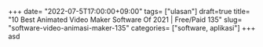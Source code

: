 +++
date= "2022-07-5T17:00:00+09:00"
tags= ["ulasan"]
draft=true
title= "10 Best Animated Video Maker Software Of 2021 | Free/Paid        135"
slug= "software-video-animasi-maker-135"
categories= ["software, aplikasi"]
+++
asd
